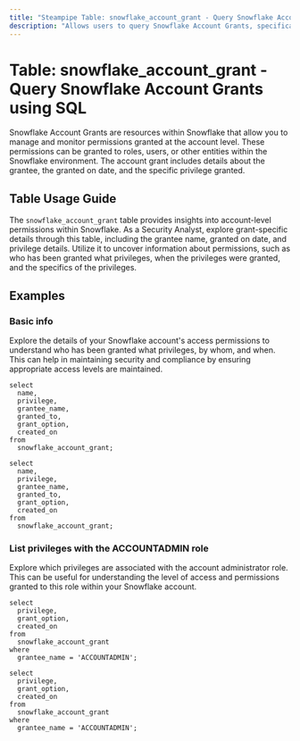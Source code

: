 ```yaml
---
title: "Steampipe Table: snowflake_account_grant - Query Snowflake Account Grants using SQL"
description: "Allows users to query Snowflake Account Grants, specifically the grantee name, granted on date, and privilege details, providing insights into account-level access permissions."
---
```


# Table: snowflake_account_grant - Query Snowflake Account Grants using SQL

Snowflake Account Grants are resources within Snowflake that allow you to manage and monitor permissions granted at the account level. These permissions can be granted to roles, users, or other entities within the Snowflake environment. The account grant includes details about the grantee, the granted on date, and the specific privilege granted.

## Table Usage Guide

The `snowflake_account_grant` table provides insights into account-level permissions within Snowflake. As a Security Analyst, explore grant-specific details through this table, including the grantee name, granted on date, and privilege details. Utilize it to uncover information about permissions, such as who has been granted what privileges, when the privileges were granted, and the specifics of the privileges.

## Examples

### Basic info
Explore the details of your Snowflake account's access permissions to understand who has been granted what privileges, by whom, and when. This can help in maintaining security and compliance by ensuring appropriate access levels are maintained.

```sql+postgres
select
  name,
  privilege,
  grantee_name,
  granted_to,
  grant_option,
  created_on
from
  snowflake_account_grant;
```

```sql+sqlite
select
  name,
  privilege,
  grantee_name,
  granted_to,
  grant_option,
  created_on
from
  snowflake_account_grant;
```

### List privileges with the ACCOUNTADMIN role
Explore which privileges are associated with the account administrator role. This can be useful for understanding the level of access and permissions granted to this role within your Snowflake account.

```sql+postgres
select
  privilege,
  grant_option,
  created_on
from
  snowflake_account_grant
where
  grantee_name = 'ACCOUNTADMIN';
```

```sql+sqlite
select
  privilege,
  grant_option,
  created_on
from
  snowflake_account_grant
where
  grantee_name = 'ACCOUNTADMIN';
```